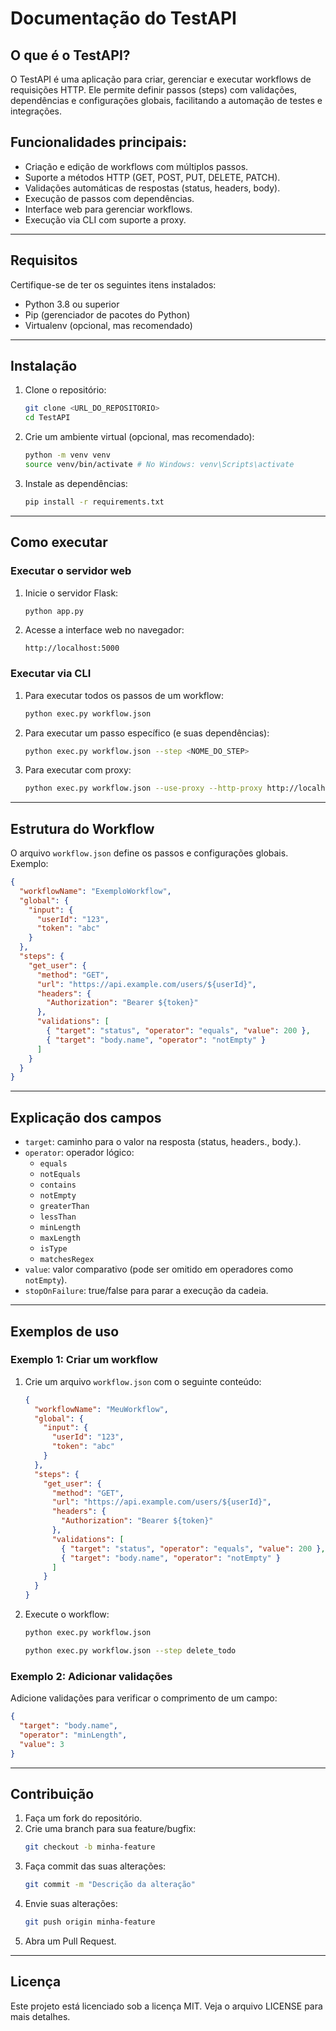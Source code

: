 # Documentação do TestAPI

## O que é o TestAPI?
O TestAPI é uma aplicação para criar, gerenciar e executar workflows de requisições HTTP. Ele permite definir passos (steps) com validações, dependências e configurações globais, facilitando a automação de testes e integrações.

## Funcionalidades principais:
- Criação e edição de workflows com múltiplos passos.
- Suporte a métodos HTTP (GET, POST, PUT, DELETE, PATCH).
- Validações automáticas de respostas (status, headers, body).
- Execução de passos com dependências.
- Interface web para gerenciar workflows.
- Execução via CLI com suporte a proxy.

---

## Requisitos

Certifique-se de ter os seguintes itens instalados:

- Python 3.8 ou superior
- Pip (gerenciador de pacotes do Python)
- Virtualenv (opcional, mas recomendado)

---

## Instalação

1. Clone o repositório:
   ```bash
   git clone <URL_DO_REPOSITORIO>
   cd TestAPI
   ```

2. Crie um ambiente virtual (opcional, mas recomendado):
   ```bash
   python -m venv venv
   source venv/bin/activate # No Windows: venv\Scripts\activate
   ```

3. Instale as dependências:
   ```bash
   pip install -r requirements.txt
   ```

---

## Como executar

### Executar o servidor web

1. Inicie o servidor Flask:
   ```bash
   python app.py
   ```

2. Acesse a interface web no navegador:
   ```
   http://localhost:5000
   ```

### Executar via CLI

1. Para executar todos os passos de um workflow:
   ```bash
   python exec.py workflow.json
   ```

2. Para executar um passo específico (e suas dependências):
   ```bash
   python exec.py workflow.json --step <NOME_DO_STEP>
   ```

3. Para executar com proxy:
   ```bash
   python exec.py workflow.json --use-proxy --http-proxy http://localhost:8080 --https-proxy http://localhost:8080
   ```

---

## Estrutura do Workflow

O arquivo `workflow.json` define os passos e configurações globais. Exemplo:

```json
{
  "workflowName": "ExemploWorkflow",
  "global": {
    "input": {
      "userId": "123",
      "token": "abc"
    }
  },
  "steps": {
    "get_user": {
      "method": "GET",
      "url": "https://api.example.com/users/${userId}",
      "headers": {
        "Authorization": "Bearer ${token}"
      },
      "validations": [
        { "target": "status", "operator": "equals", "value": 200 },
        { "target": "body.name", "operator": "notEmpty" }
      ]
    }
  }
}
```

---

## Explicação dos campos

- `target`: caminho para o valor na resposta (status, headers.<campo>, body.<campo>).
- `operator`: operador lógico:
  - `equals`
  - `notEquals`
  - `contains`
  - `notEmpty`
  - `greaterThan`
  - `lessThan`
  - `minLength`
  - `maxLength`
  - `isType`
  - `matchesRegex`
- `value`: valor comparativo (pode ser omitido em operadores como `notEmpty`).
- `stopOnFailure`: true/false para parar a execução da cadeia.

---

## Exemplos de uso

### Exemplo 1: Criar um workflow

1. Crie um arquivo `workflow.json` com o seguinte conteúdo:
   ```json
   {
     "workflowName": "MeuWorkflow",
     "global": {
       "input": {
         "userId": "123",
         "token": "abc"
       }
     },
     "steps": {
       "get_user": {
         "method": "GET",
         "url": "https://api.example.com/users/${userId}",
         "headers": {
           "Authorization": "Bearer ${token}"
         },
         "validations": [
           { "target": "status", "operator": "equals", "value": 200 },
           { "target": "body.name", "operator": "notEmpty" }
         ]
       }
     }
   }
   ```

2. Execute o workflow:
   ```bash
   python exec.py workflow.json

   python exec.py workflow.json --step delete_todo
   ```

### Exemplo 2: Adicionar validações

Adicione validações para verificar o comprimento de um campo:
```json
{
  "target": "body.name",
  "operator": "minLength",
  "value": 3
}
```

---

## Contribuição

1. Faça um fork do repositório.
2. Crie uma branch para sua feature/bugfix:
   ```bash
   git checkout -b minha-feature
   ```
3. Faça commit das suas alterações:
   ```bash
   git commit -m "Descrição da alteração"
   ```
4. Envie suas alterações:
   ```bash
   git push origin minha-feature
   ```
5. Abra um Pull Request.

---

## Licença

Este projeto está licenciado sob a licença MIT. Veja o arquivo LICENSE para mais detalhes.
